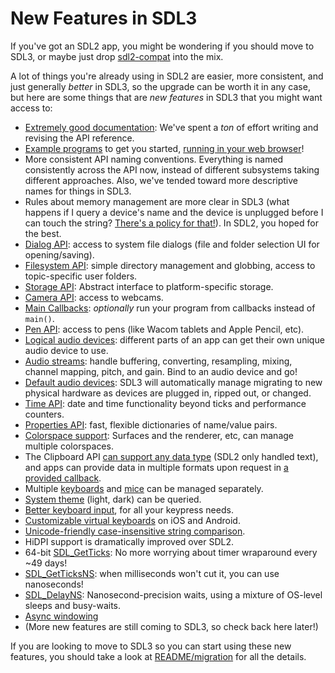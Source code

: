 # New Features in SDL3

If you've got an SDL2 app, you might be wondering if you should move to SDL3, or maybe just drop [sdl2-compat](https://github.com/libsdl-org/sdl2-compat) into the mix.

A lot of things you're already using in SDL2 are easier, more consistent, and just generally _better_ in SDL3, so the upgrade can be worth it in any case, but here are some things that are _new features_ in SDL3 that you might want access to:

- [Extremely good documentation](APIByCategory): We've spent a _ton_ of effort writing and revising the API reference.
- [Example programs](https://github.com/libsdl-org/SDL/tree/main/examples) to get you started, [running in your web browser](https://examples.libsdl.org/)!
- More consistent API naming conventions. Everything is named consistently across the API now, instead of different subsystems taking different approaches. Also, we've tended toward more descriptive names for things in SDL3.
- Rules about memory management are more clear in SDL3 (what happens if I query a device's name and the device is unplugged before I can touch the string? [There's a policy for that!](https://cohost.org/icculus/post/6989097-sdl3-temporary-memor)). In SDL2, you hoped for the best.
- [Dialog API](CategoryDialog): access to system file dialogs (file and folder selection UI for opening/saving).
- [Filesystem API](CategoryFilesystem): simple directory management and globbing, access to topic-specific user folders.
- [Storage API](CategoryStorage): Abstract interface to platform-specific storage.
- [Camera API](CategoryCamera): access to webcams.
- [Main Callbacks](README/main-functions#main-callbacks-in-sdl3): _optionally_ run your program from callbacks instead of `main()`.
- [Pen API](CategoryPen): access to pens (like Wacom tablets and Apple Pencil, etc).
- [Logical audio devices](SDL_OpenAudioDevice): different parts of an app can get their own unique audio device to use.
- [Audio streams](SDL_CreateAudioStream): handle buffering, converting, resampling, mixing, channel mapping, pitch, and gain. Bind to an audio device and go!
- [Default audio devices](SDL_AUDIO_DEVICE_DEFAULT_PLAYBACK): SDL3 will automatically manage migrating to new physical hardware as devices are plugged in, ripped out, or changed.
- [Time API](CategoryTime): date and time functionality beyond ticks and performance counters.
- [Properties API](CategoryProperties): fast, flexible dictionaries of name/value pairs.
- [Colorspace support](SDL_Colorspace): Surfaces and the renderer, etc, can manage multiple colorspaces.
- The Clipboard API [can support any data type](SDL_SetClipboardData) (SDL2 only handled text), and apps can provide data in multiple formats upon request in [a provided callback](SDL_ClipboardDataCallback).
- Multiple [keyboards](SDL_GetKeyboards) and [mice](SDL_GetMice) can be managed separately.
- [System theme](SDL_GetSystemTheme) (light, dark) can be queried.
- [Better keyboard input](BestKeyboardPractices), for all your keypress needs.
- [Customizable virtual keyboards](SDL_StartTextInputWithProperties) on iOS and Android.
- [Unicode-friendly case-insensitive string comparison](SDL_strcasecmp).
- HiDPI support is dramatically improved over SDL2.
- 64-bit [SDL_GetTicks](SDL_GetTicks): No more worrying about timer wraparound every ~49 days!
- [SDL_GetTicksNS](SDL_GetTicksNS): when milliseconds won't cut it, you can use nanoseconds!
- [SDL_DelayNS](SDL_DelayNS): Nanosecond-precision waits, using a mixture of OS-level sleeps and busy-waits.
- [Async windowing](SDL_SyncWindow)
- (More new features are still coming to SDL3, so check back here later!)

If you are looking to move to SDL3 so you can start using these new features, you should take a look at [README/migration](README/migration) for all the details.

